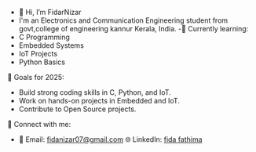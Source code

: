 - 👋 Hi, I’m FidarNizar
- I'm an Electronics and Communication Engineering student from govt,college of engineering kannur Kerala, India.
-🌱 Currently learning:
- C Programming
- Embedded Systems
- IoT Projects
- Python Basics

🚀 Goals for 2025:
- Build strong coding skills in C, Python, and IoT.
- Work on hands-on projects in Embedded and IoT.
- Contribute to Open Source projects.

🔗 Connect with me:
- 📧 Email: fidanizar07@gmail.com
 🌐 LinkedIn: [fida fathima](http://linkedin.com/in/fida-f-748a65269)




